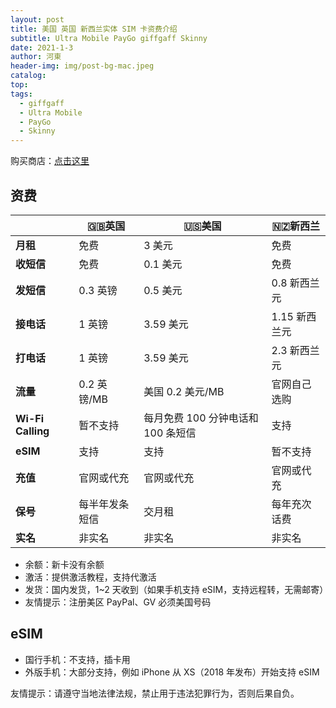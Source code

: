```yaml
---
layout: post
title: 美国 英国 新西兰实体 SIM 卡资费介绍
subtitle: Ultra Mobile PayGo giffgaff Skinny
date: 2021-1-3
author: 河東
header-img: img/post-bg-mac.jpeg
catalog: 
top: 
tags:
  - giffgaff
  - Ultra Mobile
  - PayGo
  - Skinny
---
```


购买商店：[点击这里](https://t.me/GVStore)

## 资费

|   |  🇬🇧英国|🇺🇸美国 | 🇳🇿新西兰|
|  ----  | ----  |----  | ---|
|  **月租**  | 免费  |3 美元 | 免费|
|  **收短信**|   免费  |0.1 美元   | 免费|
|  **发短信** |   0.3 英镑 |0.5 美元   |0.8 新西兰元|
| **接电话** | 1 英镑  |3.59 美元    |1.15 新西兰元|
| **打电话** | 1 英镑  |3.59 美元    |2.3 新西兰元|
|**流量**|0.2 英镑/MB|美国 0.2 美元/MB|官网自己选购|
|**Wi-Fi Calling**|暂不支持|每月免费 100 分钟电话和 100 条短信|支持|
|  **eSIM** |   支持  |  支持  |暂不支持|
|  **充值** |  官网或代充  | 官网或代充 |官网或代充|
|**保号**|每半年发条短信|交月租|每年充次话费|
|**实名** | 非实名 | 非实名 | 非实名|

- 余额：新卡没有余额
- 激活：提供激活教程，支持代激活
- 发货：国内发货，1~2 天收到（如果手机支持 eSIM，支持远程转，无需邮寄）
- 友情提示：注册美区 PayPal、GV 必须美国号码

## eSIM

- 国行手机：不支持，插卡用
- 外版手机：大部分支持，例如 iPhone 从 XS（2018 年发布）开始支持 eSIM



友情提示：请遵守当地法律法规，禁止用于违法犯罪行为，否则后果自负。
